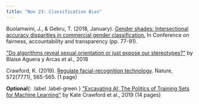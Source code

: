 ```yaml
---
title: "Nov 23: Classification Bias"
---
```


Buolamwini, J., & Gebru, T. (2018, January). [Gender shades: Intersectional accuracy disparities in commercial gender classification.](https://drive.google.com/file/d/1VRONFLJ9M9vhTaZLenoR8kUoStlxBXIY/view?usp=sharing) In Conference on fairness, accountability and transparency (pp. 77-91).

["Do algorithms reveal sexual orientation or just expose our stereotypes?"](https://medium.com/@blaisea/do-algorithms-reveal-sexual-orientation-or-just-expose-our-stereotypes-d998fafdf477) by Blaise Aguera y Arcas et al., 2018

Crawford, K. (2019). [Regulate facial-recognition technology](https://drive.google.com/file/d/1dNXxASVAOh7sjfyAxm7B3k1BnPLJ350h/view?usp=sharing). Nature, 572(7771), 565-565. (1 page)

**Optional**{: .label .label-green } ["Excavating AI: The Politics of Training Sets for Machine Learning"](https://www.excavating.ai/) by Kate Crawford et al., 2019 (14 pages)

